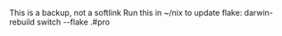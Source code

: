 This is a backup, not a softlink
Run this in ~/nix to update flake:
darwin-rebuild switch --flake .#pro
